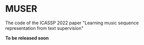 # MUSER
The code of the ICASSP 2022 paper "Learning music sequence representation from text supervision"

**To be released soon**

